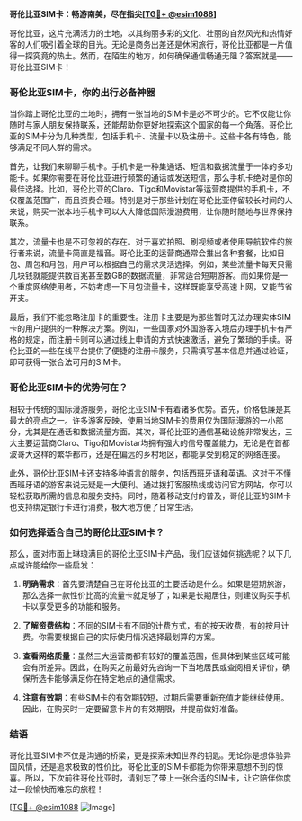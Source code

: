 **哥伦比亚SIM卡：畅游南美，尽在指尖[[TG💪+ @esim1088](https://t.me/s/esim1088)]**

哥伦比亚，这片充满活力的土地，以其绚丽多彩的文化、壮丽的自然风光和热情好客的人们吸引着全球的目光。无论是商务出差还是休闲旅行，哥伦比亚都是一片值得一探究竟的热土。然而，在陌生的地方，如何确保通信畅通无阻？答案就是——哥伦比亚SIM卡！

### **哥伦比亚SIM卡，你的出行必备神器**

当你踏上哥伦比亚的土地时，拥有一张当地的SIM卡是必不可少的。它不仅能让你随时与家人朋友保持联系，还能帮助你更好地探索这个国家的每一个角落。哥伦比亚的SIM卡分为几种类型，包括手机卡、流量卡以及注册卡。这些卡各有特色，能够满足不同人群的需求。

首先，让我们来聊聊手机卡。手机卡是一种集通话、短信和数据流量于一体的多功能卡。如果你需要在哥伦比亚进行频繁的通话或发送短信，那么手机卡绝对是你的最佳选择。比如，哥伦比亚的Claro、Tigo和Movistar等运营商提供的手机卡，不仅覆盖范围广，而且资费合理。特别是对于那些计划在哥伦比亚停留较长时间的人来说，购买一张本地手机卡可以大大降低国际漫游费用，让你随时随地与世界保持联系。

其次，流量卡也是不可忽视的存在。对于喜欢拍照、刷视频或者使用导航软件的旅行者来说，流量卡简直是福音。哥伦比亚的运营商通常会推出各种套餐，比如日包、周包和月包，用户可以根据自己的需求灵活选择。例如，某些流量卡每天只需几块钱就能提供数百兆甚至数GB的数据流量，非常适合短期游客。而如果你是一个重度网络使用者，不妨考虑一下月包流量卡，这样既能享受高速上网，又能节省开支。

最后，我们不能忽略注册卡的重要性。注册卡主要是为那些暂时无法办理实体SIM卡的用户提供的一种解决方案。例如，一些国家对外国游客入境后办理手机卡有严格的规定，而注册卡则可以通过线上申请的方式快速激活，避免了繁琐的手续。哥伦比亚的一些在线平台提供了便捷的注册卡服务，只需填写基本信息并通过验证，即可获得一张合法可用的SIM卡。

### **哥伦比亚SIM卡的优势何在？**

相较于传统的国际漫游服务，哥伦比亚SIM卡有着诸多优势。首先，价格低廉是其最大的亮点之一。许多游客反映，使用当地SIM卡的费用仅为国际漫游的一小部分，尤其是在通话和数据流量方面。其次，哥伦比亚的通信基础设施非常发达，三大主要运营商Claro、Tigo和Movistar均拥有强大的信号覆盖能力，无论是在首都波哥大这样的繁华都市，还是在偏远的乡村地区，都能享受到稳定的网络连接。

此外，哥伦比亚SIM卡还支持多种语言的服务，包括西班牙语和英语。这对于不懂西班牙语的游客来说无疑是一大便利。通过拨打客服热线或访问官方网站，你可以轻松获取所需的信息和服务支持。同时，随着移动支付的普及，哥伦比亚的SIM卡也支持绑定银行卡进行消费，极大地方便了日常生活。

### **如何选择适合自己的哥伦比亚SIM卡？**

那么，面对市面上琳琅满目的哥伦比亚SIM卡产品，我们应该如何挑选呢？以下几点或许能给你一些启发：

1. **明确需求**：首先要清楚自己在哥伦比亚的主要活动是什么。如果是短期旅游，那么选择一款性价比高的流量卡就足够了；如果是长期居住，则建议购买手机卡以享受更多的功能和服务。
   
2. **了解资费结构**：不同的SIM卡有不同的计费方式，有的按天收费，有的按月计费。你需要根据自己的实际使用情况选择最划算的方案。
   
3. **查看网络质量**：虽然三大运营商都有较好的覆盖范围，但具体到某些区域可能会有所差异。因此，在购买之前最好先咨询一下当地居民或查阅相关评价，确保所选卡能够满足你在特定地点的通信需求。
   
4. **注意有效期**：有些SIM卡的有效期较短，过期后需要重新充值才能继续使用。因此，在购买时一定要留意卡片的有效期限，并提前做好准备。

### **结语**

哥伦比亚SIM卡不仅是沟通的桥梁，更是探索未知世界的钥匙。无论你是想体验异国风情，还是追求极致的性价比，哥伦比亚的SIM卡都能为你带来意想不到的惊喜。所以，下次前往哥伦比亚时，请别忘了带上一张合适的SIM卡，让它陪伴你度过一段愉快而难忘的旅程！

[[TG💪+ @esim1088](https://t.me/s/esim1088) ![Image](https://i.postimg.cc/4NQfJmqS/Snipaste-2025-05-13-00-14-12.png)]